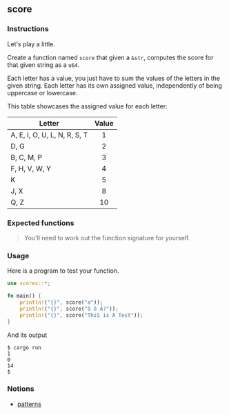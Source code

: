 ## score

### Instructions

Let's play a little.

Create a function named `score` that given a `&str`, computes the score for that given string as a `u64`.

Each letter has a value, you just have to sum the values of the letters in the given string. Each letter has its own assigned value, independently of being uppercase or lowercase.

This table showcases the assigned value for each letter:

| Letter                       | Value |
| ---------------------------- | :---: |
| A, E, I, O, U, L, N, R, S, T |   1   |
| D, G                         |   2   |
| B, C, M, P                   |   3   |
| F, H, V, W, Y                |   4   |
| K                            |   5   |
| J, X                         |   8   |
| Q, Z                         |  10   |

### Expected functions

> You'll need to work out the function signature for yourself.

### Usage

Here is a program to test your function.

```rust
use scores::*;

fn main() {
    println!("{}", score("a"));
    println!("{}", score("ã ê Á?"));
    println!("{}", score("ThiS is A Test"));
}
```

And its output

```console
$ cargo run
1
0
14
$
```

### Notions

- [patterns](https://doc.rust-lang.org/book/ch18-00-patterns.html)
